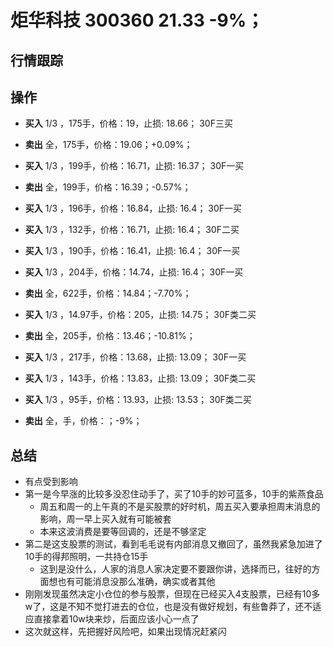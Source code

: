 # 炬华科技 300360 21.33 -9%；

## 行情跟踪
  
## 操作
  - **买入** 1/3 ，175手，价格：19，止损: 18.66； 30F三买
  - **卖出** 全，175手，价格：19.06；+0.09%；

  - **买入** 1/3 ，199手，价格：16.71，止损: 16.37； 30F一买
  - **卖出** 全，199手，价格：16.39；-0.57%；

  - **买入** 1/3 ，196手，价格：16.84，止损: 16.4； 30F一买
  - **买入** 1/3 ，132手，价格：16.71，止损: 16.4； 30F二买
  - **买入** 1/3 ，190手，价格：16.41，止损: 16.4； 30F一买
  - **买入** 1/3 ，204手，价格：14.74，止损: 16.4； 30F一买
  - **卖出** 全，622手，价格：14.84；-7.70%；

  - **买入** 1/3 ，14.97手，价格：205，止损: 14.75； 30F类二买
  - **卖出** 全，205手，价格：13.46；-10.81%；

  - **买入** 1/3 ，217手，价格：13.68，止损: 13.09； 30F一买
  - **买入** 1/3 ，143手，价格：13.83，止损: 13.09； 30F类二买
  - **买入** 1/3 ，95手，价格：13.93，止损: 13.53； 30F类二买
  - **卖出** 全，手，价格：；-9%；


## 总结
  - 有点受到影响
  - 第一是今早涨的比较多没忍住动手了，买了10手的妙可蓝多，10手的紫燕食品
    - 周五和周一的上午真的不是买股票的好时机，周五买入要承担周末消息的影响，周一早上买入就有可能被套
    - 本来这波消费是要等回调的，还是不够坚定
  - 第二是这支股票的测试，看到毛毛说有内部消息又撤回了，虽然我紧急加进了10手的得邦照明，一共持仓15手
    - 这到是没什么，人家的消息人家决定要不要跟你讲，选择而已，往好的方面想也有可能消息没那么准确，确实或者其他
  - 刚刚发现虽然决定小仓位的参与股票，但现在已经买入4支股票，已经有10多w了，这是不知不觉打进去的仓位，也是没有做好规划，有些鲁莽了，还不适应直接拿着10w块来炒，后面应该小心一点了
  - 这次就这样，先把握好风险吧，如果出现情况赶紧闪